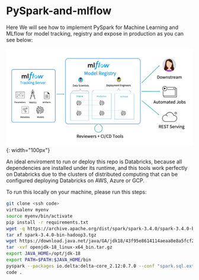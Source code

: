 # PySpark-and-mlflow

Here We will see how to implement PySpark for Machine Learning and MLflow for model tracking, registry and expose in production as you can see below:

![image](imgs/mlflowjpg.jpg){: width="100px"}

An ideal enviroment to run or deploy this repo is Databricks, because all dependencies are installed under its runtime, and this tools work perfectly on Databricks due to the clusters of distributed computing that can be configured deploying Databricks on AWS, Azure or GCP.

To run this locally on your machine, please run this steps:

```sh
git clone <ssh code>
virtualenv myenv
source myenv/bin/activate
pip install -r requirements.txt
wget -q https://archive.apache.org/dist/spark/spark-3.4.0/spark-3.4.0-bin-hadoop3.tgz
tar xf spark-3.4.0-bin-hadoop3.tgz
wget https://download.java.net/java/GA/jdk18/43f95e8614114aeaa8e8a5fcf20a682d/36/GPL/openjdk-18_linux-x64_bin.tar.gz
tar -xvf openjdk-18_linux-x64_bin.tar.gz
export JAVA_HOME=/opt/jdk-18
export PATH=$PATH:$JAVA_HOME/bin
pyspark --packages io.delta:delta-core_2.12:0.7.0 --conf "spark.sql.extensions=io.delta.sql.DeltaSparkSessionExtension" --conf "spark.sql.catalog.spark_catalog=org.apache.spark.sql.delta.catalog.DeltaCatalog"
code .
```